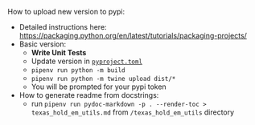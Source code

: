 How to upload new version to pypi: 
- Detailed instructions here: https://packaging.python.org/en/latest/tutorials/packaging-projects/
- Basic version:
  - **Write Unit Tests**
  - Update version in [`pyproject.toml`](./pyproject.toml)
  - `pipenv run python -m build`
  - `pipenv run python -m twine upload dist/*`
  - You will be prompted for your pypi token
- How to generate readme from docstrings:
  - run `pipenv run pydoc-markdown -p . --render-toc > texas_hold_em_utils.md` from `/texas_hold_em_utils` directory